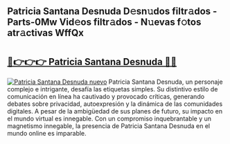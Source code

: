 ## Patricia Santana Desnuda D𝚎sn𝚞dos filtr𝚊dos - Parts-0Mw Vid𝚎os filtr𝚊dos - N𝚞evas f𝚘tos atr𝚊ctivas WffQx

# <h2><a href="http://mb0ef0.tromn.icu/?c=Patricia+Santana+Desnuda">🔗👉👉👉 Patricia Santana Desnuda 🔗🔗</a></h2>

[![Patricia Santana Desnuda nuevo](https://i.imgur.com/pEAQMta.gif)](http://mb0ef0.tromn.icu/?c=Patricia+Santana+Desnuda)
Patricia Santana Desnuda, un personaje complejo e intrigante, desafía las etiquetas simples. Su distintivo estilo de comunicación en línea ha cautivado y provocado críticas, generando debates sobre privacidad, autoexpresión y la dinámica de las comunidades digitales. A pesar de la ambigüedad de sus planes de futuro, su impacto en el mundo virtual es innegable. Con un compromiso inquebrantable y un magnetismo innegable, la presencia de Patricia Santana Desnuda en el mundo online es imparable.
